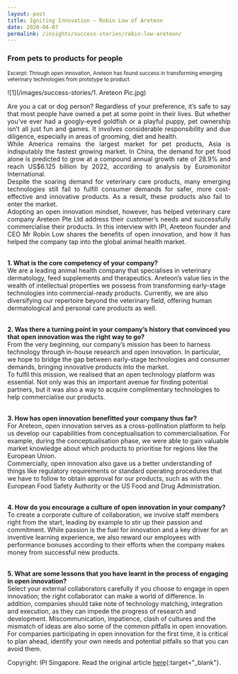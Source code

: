 ```yaml
---
layout: post
title: Igniting Innovation — Robin Low of Areteon 
date: 2020-04-07
permalink: /insights/success-stories/robin-low-areteon/
---
```

<h3>From pets to products for people</h3>
<sub>Excerpt: Through open innovation, Areteon has found success in transforming emerging veterinary technologies from prototype to product.</sub>

![1](/images/success-stories/1. Areteon Pic.jpg)

<p align="justify">Are you a cat or dog person? Regardless of your preference, it’s safe to say that most people have owned a pet at some point in their lives. But whether you’ve ever had a googly-eyed goldfish or a playful puppy, pet ownership isn’t all just fun and games. It involves considerable responsibility and due diligence, especially in areas of grooming, diet and health.<br>
While America remains the largest market for pet products, Asia is indisputably the fastest growing market. In China, the demand for pet food alone is predicted to grow at a compound annual growth rate of 28.9% and reach US$6.125 billion by 2022, according to analysis by Euromonitor International. <br>
Despite the soaring demand for veterinary care products, many emerging technologies still fail to fulfill consumer demands for safer, more cost-effective and innovative products. As a result, these products also fail to enter the market.<br>
Adopting an open innovation mindset, however, has helped veterinary care company Areteon Pte Ltd address their customer’s needs and successfully commercialise their products. In this interview with IPI, Areteon founder and CEO Mr Robin Low shares the benefits of open innovation, and how it has helped the company tap into the global animal health market.<br><br>

<b>1. What is the core competency of your company?</b><br>
We are a leading animal health company that specialises in veterinary dermatology, feed supplements and therapeutics. Areteon’s value lies in the wealth of intellectual properties we possess from transforming early-stage technologies into commercial-ready products. Currently, we are also diversifying our repertoire beyond the veterinary field, offering human dermatological and personal care products as well.<br><br>

<b>2. Was there a turning point in your company’s history that convinced you that open innovation was the right way to go?</b><br>
From the very beginning, our company’s mission has been to harness technology through in-house research and open innovation. In particular, we hope to bridge the gap between early-stage technologies and consumer demands, bringing innovative products into the market.<br>
To fulfil this mission, we realised that an open technology platform was essential. Not only was this an important avenue for finding potential partners, but it was also a way to acquire complimentary technologies to help commercialise our products.<br><br>

<b>3. How has open innovation benefitted your company thus far?</b><br>
For Areteon, open innovation serves as a cross-pollination platform to help us develop our capabilities from conceptualisation to commercialisation. For example, during the conceptualisation phase, we were able to gain valuable market knowledge about which products to prioritise for regions like the European Union.<br>
Commercially, open innovation also gave us a better understanding of things like regulatory requirements or standard operating procedures that we have to follow to obtain approval for our products, such as with the European Food Safety Authority or the US Food and Drug Administration.<br><br>

<b>4. How do you encourage a culture of open innovation in your company?</b><br>
To create a corporate culture of collaboration, we involve staff members right from the start, leading by example to stir up their passion and commitment. While passion is the fuel for innovation and a key driver for an inventive learning experience, we also reward our employees with performance bonuses according to their efforts when the company makes money from successful new products.<br><br>

<b>5. What are some lessons that you have learnt in the process of engaging in open innovation?</b><br>
Select your external collaborators carefully if you choose to engage in open innovation; the right collaborator can make a world of difference. In addition, companies should take note of technology matching, integration and execution, as they can impede the progress of research and development. Miscommunication, impatience, clash of cultures and the mismatch of ideas are also some of the common pitfalls in open innovation.<br>
For companies participating in open innovation for the first time, it is critical to plan ahead, identify your own needs and potential pitfalls so that you can avoid them.</p>

Copyright: IPI Singapore. Read the original article [here](https://www.ipi-singapore.org/innovation-insights/igniting-innovation—robin-low-areteon){:target="_blank"}.
